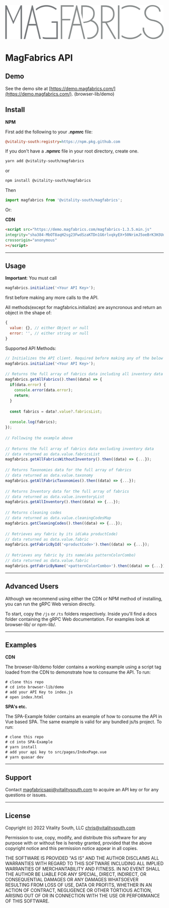 ![MagFabrics logo](logo_dark.png)
# MagFabrics API

## Demo
See the demo site at [https://demo.magfabrics.com/](https://demo.magfabrics.com/). (browser-lib/demo)

## Install
**NPM**

First add the following to your **.npmrc** file:

```ini
@vitality-south:registry=https://npm.pkg.github.com
```
If you don't have a **.npmrc** file in your root directory, create one.


```bash
yarn add @vitality-south/magfabrics
```
or
 ```bash
npm install @vitality-south/magfabrics
```
Then
```javascript
import magfabrics from '@vitality-south/magfabrics';
```

Or:


**CDN**
```html
<script src="https://demo.magfabrics.com/magfabrics-1.3.5.min.js"
integrity="sha384-MbOT8aqH2sg23FwdSzaKTDn1G6rlvqkyEX+50NrimJ5oeBrK3H3Udd3rgN9BHx3s"
crossorigin="anonymous"
></script>
```

---

## Usage

**Important**: You must call 
```javascript
magfabrics.initialize('<Your API Key>');
``` 
first before making any more calls to the API.


All methods(except for magfabrics.initialize) are asyncronous and return an object in the shape of:
```javascript
{
  value: {}, // either Object or null
  error: '', // either string or null
}
```
Supported API Methods:
```javascript
// Initializes the API client. Required before making any of the below API calls.
magfabrics.initialize('<Your API Key>');

// Returns the full array of fabrics data including all inventory data
magfabrics.getAllFabrics().then((data) => {
  if(data.error) {
    console.error(data.error);
    return;
  }

  const fabrics = data?.value?.fabricsList;

  console.log(fabrics);
});

// Following the example above

// Returns the full array of fabrics data excluding inventory data
// data returned as data.value.fabricsList
magfabrics.getAllFabricsWithoutInventory().then((data) => {...});

// Returns Taxonomies data for the full array of fabrics
// data returned as data.value.taxonomy
magfabrics.getAllFabricTaxonomies().then((data) => {...});

// Returns Inventory data for the full array of fabrics
// data returned as data.value.inventoryList
magfabrics.getAllInventory().then((data) => {...});

// Returns cleaning codes
// data returned as data.value.cleaningCodesMap
magfabrics.getCleaningCodes().then((data) => {...});

// Retrieves any fabric by its id(aka productCode)
// data returned as data.value.fabric
magfabrics.getFabricById('<productCode>').then((data) => {...});

// Retrieves any fabric by its name(aka patternColorCombo)
// data returned as data.value.fabric
magfabrics.getFabricByName('<patternColorCombo>').then((data) => {...});
```

---

## Advanced Users
Although we recommend using either the CDN or NPM method of installing, you can run the gRPC Web version directly.

To start, copy the `/js` or `/ts` folders respectively. Inside you'll find a docs folder containing the gRPC Web documentation. For examples look at browser-lib/ or npm-lib/.

---

## Examples

**CDN**

The browser-lib/demo folder contains a working example using a script tag loaded from the CDN to demonstrate how to consume the API.
To run: 
```
# clone this repo
# cd into browser-lib/demo
# add your API Key to index.js
# open index.html
```

**SPA's etc.**

The SPA-Example folder contains an example of how to consume the API in Vue based SPA. The same example is valid for any bundled js/ts project.
To run: 
```
# clone this repo
# cd into SPA-Example
# yarn install
# add your api key to src/pages/IndexPage.vue
# yarn quasar dev
```

---

## Support

Contact magfabricsapi@vitalitysouth.com to acquire an API key or for any questions or issues.

---

## License

Copyright (c) 2022 Vitality South, LLC <chris@vitalitysouth.com>

Permission to use, copy, modify, and distribute this software for any
purpose with or without fee is hereby granted, provided that the above
copyright notice and this permission notice appear in all copies.

THE SOFTWARE IS PROVIDED "AS IS" AND THE AUTHOR DISCLAIMS ALL WARRANTIES
WITH REGARD TO THIS SOFTWARE INCLUDING ALL IMPLIED WARRANTIES OF
MERCHANTABILITY AND FITNESS. IN NO EVENT SHALL THE AUTHOR BE LIABLE FOR
ANY SPECIAL, DIRECT, INDIRECT, OR CONSEQUENTIAL DAMAGES OR ANY DAMAGES
WHATSOEVER RESULTING FROM LOSS OF USE, DATA OR PROFITS, WHETHER IN AN
ACTION OF CONTRACT, NEGLIGENCE OR OTHER TORTIOUS ACTION, ARISING OUT OF
OR IN CONNECTION WITH THE USE OR PERFORMANCE OF THIS SOFTWARE.